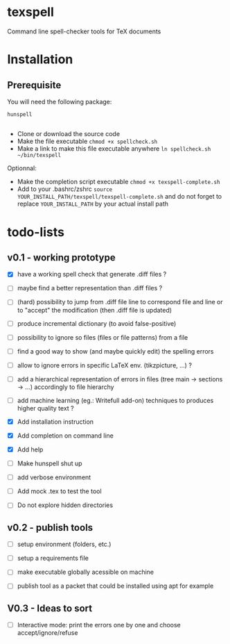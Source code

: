 # texspell
Command line spell-checker tools for TeX documents

# Installation
## Prerequisite
You will need the following package:
```
hunspell
```
##
- Clone or download the source code
- Make the file executable `chmod +x spellcheck.sh`
- Make a link to make this file executable anywhere `ln spellcheck.sh ~/bin/texspell`

Optionnal:
- Make the completion script executable `chmod +x texspell-complete.sh`
- Add to your .bashrc/zshrc `source YOUR_INSTALL_PATH/texspell/texspell-complete.sh` and do not forget to replace `YOUR_INSTALL_PATH` by your actual install path

# todo-lists

## v0.1 - working prototype

* [x] have a working spell check that generate .diff files ?
* [ ] maybe find a better representation than .diff files ?
* [ ] (hard) possibility to jump from .diff file line to correspond file and line or to "accept" the modification (then .diff file is updated)
* [ ] produce incremental dictionary (to avoid false-positive)
* [ ] possibility to ignore so files (files or file patterns) from a file
* [ ] find a good way to show (and maybe quickly edit) the spelling errors
* [ ] allow to ignore errors in specific LaTeX env. (tikzpicture, ...) ?
* [ ] add a hierarchical representation of errors in files (tree main -> sections -> ...) accordingly to file hierarchy
* [ ] add machine learning (eg.: Writefull add-on) techniques to produces higher quality text ?
* [x] Add installation instruction
* [x] Add completion on command line
* [x] Add help
* [ ] Make hunspell shut up
* [ ] add verbose environment
* [ ] Add mock .tex to test the tool
* [ ] Do not explore hidden directories


## v0.2 - publish tools

* [ ] setup environment (folders, etc.)
* [ ] setup a requirements file
* [ ] make executable globally acessible on machine
* [ ] publish tool as a packet that could be installed using apt for example


## V0.3 - Ideas to sort
* [ ] Interactive mode: print the errors one by one and choose accept/ignore/refuse
